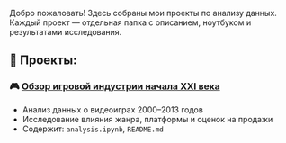 Добро пожаловать! Здесь собраны мои проекты по анализу данных. Каждый проект — отдельная папка с описанием, ноутбуком и результатами исследования.

## 📁 Проекты:

### 🎮 [Обзор игровой индустрии начала XXI века](./video%20game%20industry%20analysis)
- Анализ данных о видеоиграх 2000–2013 годов
- Исследование влияния жанра, платформы и оценок на продажи
- Содержит: `analysis.ipynb`, `README.md`






